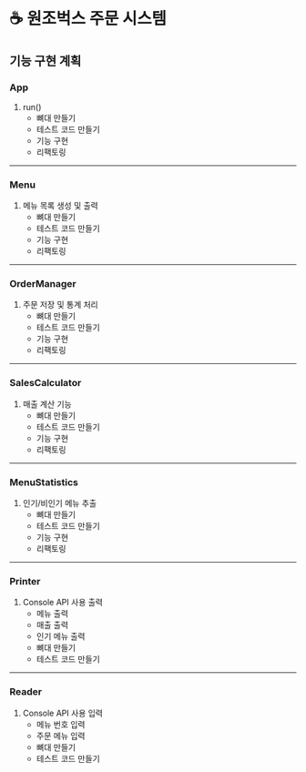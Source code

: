 # ☕ 원조벅스 주문 시스템

## 기능 구현 계획

### App
1. run()
   - 뼈대 만들기
   - 테스트 코드 만들기
   - 기능 구현
   - 리팩토링

---

### Menu
1. 메뉴 목록 생성 및 출력
   - 뼈대 만들기
   - 테스트 코드 만들기
   - 기능 구현
   - 리팩토링

---

### OrderManager
1. 주문 저장 및 통계 처리
   - 뼈대 만들기
   - 테스트 코드 만들기
   - 기능 구현
   - 리팩토링

---

### SalesCalculator
1. 매출 계산 기능
   - 뼈대 만들기
   - 테스트 코드 만들기
   - 기능 구현
   - 리팩토링

---

### MenuStatistics
1. 인기/비인기 메뉴 추출
   - 뼈대 만들기
   - 테스트 코드 만들기
   - 기능 구현
   - 리팩토링

---

### Printer
1. Console API 사용 출력
   - 메뉴 출력
   - 매출 출력
   - 인기 메뉴 출력
   - 뼈대 만들기
   - 테스트 코드 만들기

---

### Reader
1. Console API 사용 입력
   - 메뉴 번호 입력
   - 주문 메뉴 입력
   - 뼈대 만들기
   - 테스트 코드 만들기

